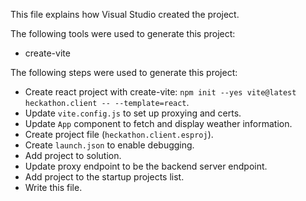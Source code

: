 This file explains how Visual Studio created the project.

The following tools were used to generate this project:
- create-vite

The following steps were used to generate this project:
- Create react project with create-vite: `npm init --yes vite@latest heckathon.client -- --template=react`.
- Update `vite.config.js` to set up proxying and certs.
- Update `App` component to fetch and display weather information.
- Create project file (`heckathon.client.esproj`).
- Create `launch.json` to enable debugging.
- Add project to solution.
- Update proxy endpoint to be the backend server endpoint.
- Add project to the startup projects list.
- Write this file.
